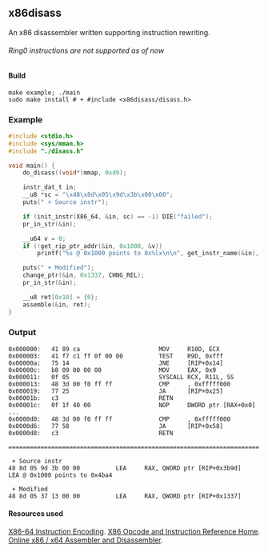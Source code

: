 
## x86disass
An x86 disassembler written supporting instruction rewriting.
###### Ring0 instructions are not supported as of now

#### Build
```shell
make example; ./main
sudo make install # + #include <x86disass/disass.h>
```
### Example
```c
#include <stdio.h>
#include <sys/mman.h>
#include "./disass.h"

void main() {
	do_disass((void*)mmap, 0xd9);

	instr_dat_t in;
	__u8 *sc = "\x48\x8d\x05\x9d\x3b\x00\x00";
	puts(" + Source instr");

	if (init_instr(X86_64, &in, sc) == -1) DIE("failed");
	pr_in_str(&in);

	__u64 v = 0;
	if (!get_rip_ptr_addr(&in, 0x1000, &v))
		printf("%s @ 0x1000 points to 0x%lx\n\n", get_instr_name(&in), v);

	puts(" + Modified");
	change_ptr(&in, 0x1337, CHNG_REL);
	pr_in_str(&in);

	__u8 ret[0x10] = {0};
	assemble(&in, ret);
}

```
### Output
```
0x000000:   41 89 ca                      MOV     R10D, ECX
0x000003:   41 f7 c1 ff 0f 00 00          TEST    R9D, 0xfff
0x00000a:   75 14                         JNE     [RIP+0x14]
0x00000c:   b8 09 00 00 00                MOV     EAX, 0x9
0x000011:   0f 05                         SYSCALL RCX, R11L, SS
0x000013:   48 3d 00 f0 ff ff             CMP     , 0xfffff000
0x000019:   77 25                         JA      [RIP+0x25]
0x00001b:   c3                            RETN    
0x00001c:   0f 1f 40 00                   NOP     DWORD ptr [RAX+0x0]
...
0x0000d0:   48 3d 00 f0 ff ff             CMP     , 0xfffff000
0x0000d6:   77 58                         JA      [RIP+0x58]
0x0000d8:   c3                            RETN    

======================================================================

 + Source instr
48 8d 05 9d 3b 00 00          LEA     RAX, QWORD ptr [RIP+0x3b9d]
LEA @ 0x1000 points to 0x4ba4

 + Modified
48 8d 05 37 13 00 00          LEA     RAX, QWORD ptr [RIP+0x1337]
```

#### Resources used

[X86-64 Instruction Encoding](https://wiki.osdev.org/X86-64_Instruction_Encoding).
[X86 Opcode and Instruction Reference Home](http://ref.x86asm.net/geek64.html).
[Online x86 / x64 Assembler and Disassembler](https://defuse.ca/online-x86-assembler.htm).

